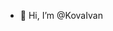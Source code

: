 - 👋 Hi, I’m @KovaIvan



<!---
KovaIvan/KovaIvan is a ✨ special ✨ repository because its `README.md` (this file) appears on your GitHub profile.
You can click the Preview link to take a look at your changes.
--->
